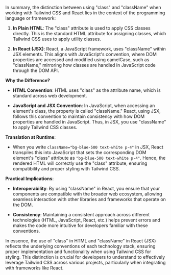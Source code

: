 In summary, the distinction between using "class" and "className" when working with Tailwind CSS and React lies in the context of the programming language or framework:

1. **In Plain HTML**: The "class" attribute is used to apply CSS classes directly. This is the standard HTML attribute for assigning classes, which Tailwind CSS uses to apply utility classes.

2. **In React (JSX)**: React, a JavaScript framework, uses "className" within JSX elements. This aligns with JavaScript's convention, where DOM properties are accessed and modified using camelCase, such as "className," mirroring how classes are handled in JavaScript code through the DOM API.

**Why the Difference?**

- **HTML Convention**: HTML uses "class" as the attribute name, which is standard across web development.
  
- **JavaScript and JSX Convention**: In JavaScript, when accessing an element's class, the property is called "className." React, using JSX, follows this convention to maintain consistency with how DOM properties are handled in JavaScript. Thus, in JSX, you use "className" to apply Tailwind CSS classes.

**Translation at Runtime**:

- When you write `className="bg-blue-500 text-white p-4"` in JSX, React transpiles this into JavaScript that sets the corresponding DOM element's "class" attribute as `"bg-blue-500 text-white p-4"`. Hence, the rendered HTML will correctly use the "class" attribute, ensuring compatibility and proper styling with Tailwind CSS.

**Practical Implications**:

- **Interoperability**: By using "className" in React, you ensure that your components are compatible with the broader web ecosystem, allowing seamless interaction with other libraries and frameworks that operate on the DOM.

- **Consistency**: Maintaining a consistent approach across different technologies (HTML, JavaScript, React, etc.) helps prevent errors and makes the code more intuitive for developers familiar with these conventions.

In essence, the use of "class" in HTML and "className" in React (JSX) reflects the underlying conventions of each technology stack, ensuring proper implementation and functionality when using Tailwind CSS for styling. This distinction is crucial for developers to understand to effectively leverage Tailwind CSS across various projects, particularly when integrating with frameworks like React.
